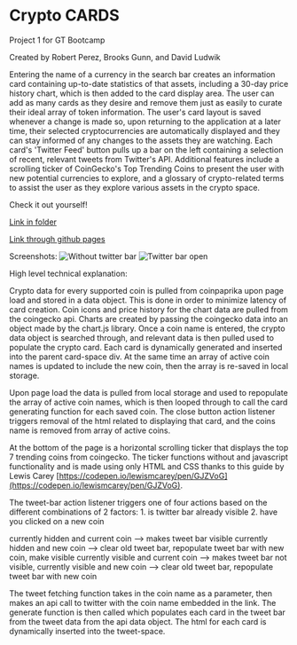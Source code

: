 # Crypto CARDS
Project 1 for GT Bootcamp

Created by Robert Perez, Brooks Gunn, and David Ludwik




Entering the name of a currency in the search bar creates an information card containing up-to-date statistics of that assets, including a 30-day price history chart, which is then added to the card display area. The user can add as many cards as they desire and remove them just as easily to curate their ideal array of token information.  The user's card layout is saved whenever a change is made so, upon returning to the application at a later time, their selected cryptocurrencies are automatically displayed and they can stay informed of any changes to the assets they are watching. Each card's 'Twitter Feed' button pulls up a bar on the left containing a selection of recent, relevant tweets from Twitter's API. Additional features include a scrolling ticker of CoinGecko's Top Trending Coins to present the user with new potential currencies to explore, and a glossary of crypto-related terms to assist the user as they explore various assets in the crypto space.


Check it out yourself!

[Link in folder](./index.html)

[Link through github pages](https://worldunfurled.github.io/project-1_RDB/)

Screenshots:
![Without twitter bar](assets/images/coinBASED_no_twitter.png)
![Twitter bar open](assets/images/coinBASED_with_twitter.png)



High level technical explanation:

Crypto data for every supported coin is pulled from coinpaprika upon page load and stored in a data object. This is done in order to minimize latency of card creation. Coin icons and price history for the chart data are pulled from the coingecko api. Charts are created by passing the coingecko data into an object made by the chart.js library. Once a coin name is entered, the crypto data object is searched through, and relevant data is then pulled used to populate the crypto card. Each card is dynamically generated and inserted into the parent card-space div. At the same time an array of active coin names is updated to include the new coin, then the array is re-saved in local storage. 

Upon page load the data is pulled from local storage and used to repopulate the array of active coin names, which is then looped through to call the card generating function for each saved coin. The close button action listener triggers removal of the html related to displaying that card, and the coins name is removed from array of active coins.

At the bottom of the page is a horizontal scrolling ticker that displays the top 7 trending coins from coingecko. The ticker functions without and javascript functionality and is made using only HTML and CSS thanks to this guide by Lewis Carey [https://codepen.io/lewismcarey/pen/GJZVoG](https://codepen.io/lewismcarey/pen/GJZVoG).


The tweet-bar action listener triggers one of four actions based on the different combinations of 2 factors: 
    1. is twitter bar already visible
    2. have you clicked on a new coin

currently hidden and current coin --> makes tweet bar visible
currently hidden and new coin --> clear old tweet bar, repopulate tweet bar with new coin, make visible
currently visible and current coin --> makes tweet bar not visible, 
currently visible and new coin --> clear old tweet bar, repopulate tweet bar with new coin

The tweet fetching function takes in the coin name as a parameter, then makes an api call to twitter with the coin name embedded in the link. The generate function is then called which populates each card in the tweet bar from the tweet data from the api data object. The html for each card is dynamically inserted into the tweet-space.











